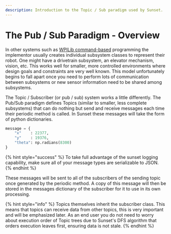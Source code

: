 ```yaml
---
description: Introduction to the Topic / Sub paradigm used by Sunset.
---
```


# The Pub / Sub Paradigm - Overview

In other systems such as [WPILib command-based](https://docs.wpilib.org/en/stable/docs/software/commandbased/index.html) programming the implementor usually creates individual subsystem classes to represent their robot.  One might have a drivetrain subsystem, an elevator mechanism, vision, etc.  This works well for smaller, more controlled environments where design goals and constraints are very well known.  This model unfortunately begins to fall apart once you need to perform lots of communication between subsystems or new sensor information need to be shared among subsystems.

The Topic / Subscriber (or pub / sub) system works a little differently.  The Pub/Sub paradigm defines Topics (similar to smaller, less complete subsystems) that can do nothing but send and receive messages each time their periodic method is called.  In Sunset these messages will take the form of python dictionaries. &#x20;

```python
message = {
    "x"    : 22377, 
    "y"    : 19376, 
    "theta": np.radians(8300)
}
```

{% hint style="success" %}
To take full advantage of the sunset logging capability, make sure all of your message types are serializable to JSON.
{% endhint %}

These messages will be sent to all of the subscribers of the sending topic once generated by the periodic method.  A copy of this message will then be stored in the messages dictionary of the subscriber for it to use in its own processing.&#x20;

{% hint style="info" %}
Topics themselves inherit the subscriber class.  This means that topics can receive data from other topics, this is very important and will be emphasized later.  As an end user you do not need to worry about execution order of Topic trees due to Sunset's DFS algorithm that orders execution leaves first, ensuring data is not stale.&#x20;
{% endhint %}

